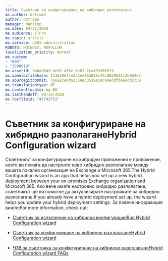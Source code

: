 ```yaml
---
title: Съветник за конфигуриране на хибридно разполагане
ms.author: dstrome
author: dstrome
manager: dansimp
ms.date: 04/21/2020
ms.audience: ITPro
ms.topic: article
ms.service: o365-administration
ROBOTS: NOINDEX, NOFOLLOW
localization_priority: Normal
ms.custom:
- "603"
- "3500010"
ms.assetid: 94bdd043-be92-435e-8e0f-7ce453368919
ms.openlocfilehash: 13361962fe2a3ee88a820c44c0839611c2b9b4e2
ms.sourcegitcommit: c6692ce0fa1358ec3529e59ca0ecdfdea4cdc759
ms.translationtype: MT
ms.contentlocale: bg-BG
ms.lasthandoff: 09/14/2020
ms.locfileid: "47743752"
---
```

# <a name="hybrid-configuration-wizard"></a><span data-ttu-id="7bbab-102">Съветник за конфигуриране на хибридно разполагане</span><span class="sxs-lookup"><span data-stu-id="7bbab-102">Hybrid Configuration wizard</span></span>

<span data-ttu-id="7bbab-103">Съветникът за конфигуриране на хибридни приложения е приложение, което ви помага да настроите ново хибридно разполагане между вашата локална организация на Exchange и Microsoft 365.</span><span class="sxs-lookup"><span data-stu-id="7bbab-103">The Hybrid Configuration wizard is an app that helps you set up a new hybrid deployment between your on-premises Exchange organization and Microsoft 365.</span></span> <span data-ttu-id="7bbab-104">Ако вече имате настроено хибридно разполагане, съветникът ще ви помогне да актуализирате настройките за хибридно разполагане.</span><span class="sxs-lookup"><span data-stu-id="7bbab-104">If you already have a hybrid deployment set up, the wizard helps you update your hybrid deployment settings.</span></span> <span data-ttu-id="7bbab-105">За повече информация вижте:</span><span class="sxs-lookup"><span data-stu-id="7bbab-105">For more information, check out:</span></span>
  
- [<span data-ttu-id="7bbab-106">Съветник за изпълнение на хибридна конфигурация</span><span class="sxs-lookup"><span data-stu-id="7bbab-106">Run Hybrid Configuration wizard</span></span>](https://technet.microsoft.com/library/mt595788%28v=exchg.150%29.aspx)

- [<span data-ttu-id="7bbab-107">Съветник за конфигуриране на хибридно разполагане</span><span class="sxs-lookup"><span data-stu-id="7bbab-107">Hybrid Configuration wizard</span></span>](https://technet.microsoft.com/library/hh529921%28v=exchg.150%29.aspx)

- [<span data-ttu-id="7bbab-108">ЧЗВ за съветника за конфигуриране на хибридно разполагане</span><span class="sxs-lookup"><span data-stu-id="7bbab-108">Hybrid Configuration wizard FAQs</span></span>](https://technet.microsoft.com/library/mt488940%28v=exchg.150%29.aspx)
